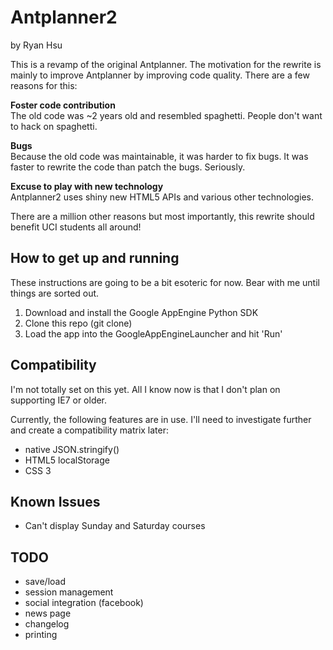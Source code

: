 # Antplanner2

by Ryan Hsu

This is a revamp of the original Antplanner. The motivation for the rewrite is mainly to improve Antplanner by improving code quality. There are a few reasons for this:

**Foster code contribution**  
The old code was ~2 years old and resembled spaghetti. People don't want to hack on spaghetti.

**Bugs**  
Because the old code was maintainable, it was harder to fix bugs. It was faster to rewrite the code than patch the bugs. Seriously.

**Excuse to play with new technology**  
Antplanner2 uses shiny new HTML5 APIs and various other technologies.

There are a million other reasons but most importantly, this rewrite should benefit UCI students all around! 

## How to get up and running

These instructions are going to be a bit esoteric for now. Bear with me until things are sorted out.

1. Download and install the Google AppEngine Python SDK
2. Clone this repo (git clone)
3. Load the app into the GoogleAppEngineLauncher and hit 'Run'

## Compatibility

I'm not totally set on this yet. All I know now is that I don't plan on supporting IE7 or older.

Currently, the following features are in use. I'll need to investigate further and create a compatibility matrix later:

- native JSON.stringify()
- HTML5 localStorage
- CSS 3

## Known Issues

- Can't display Sunday and Saturday courses

## TODO

- save/load
- session management
- social integration (facebook)
- news page
- changelog
- printing



